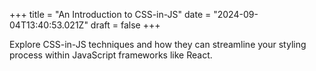 +++
title = "An Introduction to CSS-in-JS"
date = "2024-09-04T13:40:53.021Z"
draft = false
+++

Explore CSS-in-JS techniques and how they can streamline your styling process within JavaScript frameworks like React.
        